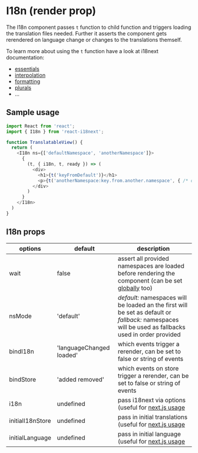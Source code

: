 # I18n \(render prop\)

The I18n component passes `t` function to child function and triggers loading the translation files needed. Further it asserts the component gets rerendered on language change or changes to the translations themself.

To learn more about using the `t` function have a look at i18next documentation:

* [essentials](https://www.i18next.com/essentials.html)
* [interpolation](https://www.i18next.com/interpolation.html)
* [formatting](https://www.i18next.com/formatting.html)
* [plurals](https://www.i18next.com/plurals.html)
* ...

## Sample usage

```javascript
import React from 'react';
import { I18n } from 'react-i18next';

function TranslatableView() {
  return (
    <I18n ns={['defaultNamespace', 'anotherNamespace']}>
      {
        (t, { i18n, t, ready }) => (
          <div>
            <h1>{t('keyFromDefault')}</h1>
            <p>{t('anotherNamespace:key.from.another.namespace', { /* options t options */ })}</p>
          </div>
        )
      }
    </I18n>
  )
}
```

## I18n props

| options | default | description |
| --- | --- | --- |
| wait | false | assert all provided namespaces are loaded before rendering the component \(can be set [globally](i18next-instance.md) too\) |
| nsMode | 'default' | _default:_ namespaces will be loaded an the first will be set as default or _fallback:_ namespaces will be used as fallbacks used in order provided |
| bindI18n | 'languageChanged loaded' | which events trigger a rerender, can be set to false or string of events |
| bindStore | 'added removed' | which events on store trigger a rerender, can be set to false or string of events |
| i18n | undefined | pass i18next via options \(useful for [next.js usage](https://github.com/i18next/react-i18next/tree/master/example/nextjs) |
| initialI18nStore | undefined | pass in initial translations \(useful for [next.js usage](https://github.com/i18next/react-i18next/blob/master/example/nextjs/pages/index.js#L29) |
| initialLanguage | undefined | pass in initial language \(useful for [next.js usage](https://github.com/i18next/react-i18next/blob/master/example/nextjs/pages/index.js#L29) |

